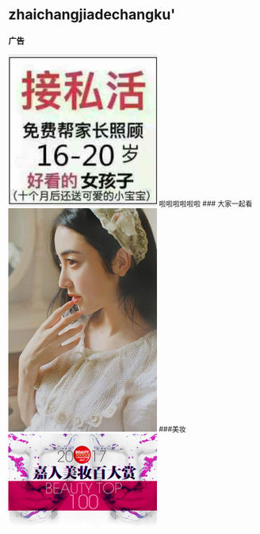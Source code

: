 # zhaichangjiadechangku'
### 广告
<img src="https://github.com/zptHy/zhaichangjiadechangku/blob/master/TIM%E6%88%AA%E5%9B%BE201712121122%E8%BE%85%E5%AF%BC%E8%B4%B922.png" width="300"/>
啦啦啦啦啦啦
### 大家一起看
<img src='https://github.com/zptHy/zhaichangjiadechangku/blob/master/72.jpg' width="300" />
###美妆
<img  src='https://github.com/zptHy/zhaichangjiadechangku/blob/master/l_2.jpg' width='300'/>

